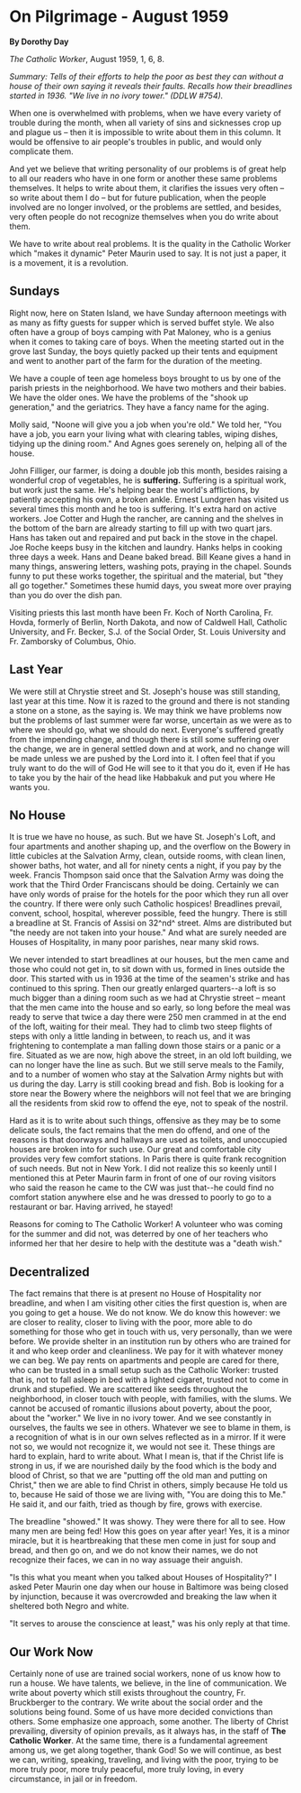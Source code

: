 On Pilgrimage - August 1959
===========================

**By Dorothy Day**

*The Catholic Worker*, August 1959, 1, 6, 8.

*Summary: Tells of their efforts to help the poor as best they can
without a house of their own saying it reveals their faults. Recalls how
their breadlines started in 1936. "We live in no ivory tower." (DDLW
\#754).*

When one is overwhelmed with problems, when we have every variety of
trouble during the month, when all variety of sins and sicknesses crop
up and plague us – then it is impossible to write about them in this
column. It would be offensive to air people's troubles in public, and
would only complicate them.

And yet we believe that writing personality of our problems is of great
help to all our readers who have in one form or another these same
problems themselves. It helps to write about them, it clarifies the
issues very often – so write about them I do – but for future
publication, when the people involved are no longer involved, or the
problems are settled, and besides, very often people do not recognize
themselves when you do write about them.

We have to write about real problems. It is the quality in the Catholic
Worker which "makes it dynamic" Peter Maurin used to say. It is not just
a paper, it is a movement, it is a revolution.

Sundays
-------

Right now, here on Staten Island, we have Sunday afternoon meetings with
as many as fifty guests for supper which is served buffet style. We also
often have a group of boys camping with Pat Maloney, who is a genius
when it comes to taking care of boys. When the meeting started out in
the grove last Sunday, the boys quietly packed up their tents and
equipment and went to another part of the farm for the duration of the
meeting.

We have a couple of teen age homeless boys brought to us by one of the
parish priests in the neighborhood. We have two mothers and their
babies. We have the older ones. We have the problems of the "shook up
generation," and the geriatrics. They have a fancy name for the aging.

Molly said, "Noone will give you a job when you're old." We told her,
"You have a job, you earn your living what with clearing tables, wiping
dishes, tidying up the dining room." And Agnes goes serenely on, helping
all of the house.

John Filliger, our farmer, is doing a double job this month, besides
raising a wonderful crop of vegetables, he is **suffering.** Suffering
is a spiritual work, but work just the same. He's helping bear the
world's afflictions, by patiently accepting his own, a broken ankle.
Ernest Lundgren has visited us several times this month and he too is
suffering. It's extra hard on active workers. Joe Cotter and Hugh the
rancher, are canning and the shelves in the bottom of the barn are
already starting to fill up with two quart jars. Hans has taken out and
repaired and put back in the stove in the chapel. Joe Roche keeps busy
in the kitchen and laundry. Hanks helps in cooking three days a week.
Hans and Deane baked bread. Bill Keane gives a hand in many things,
answering letters, washing pots, praying in the chapel. Sounds funny to
put these works together, the spiritual and the material, but "they all
go together." Sometimes these humid days, you sweat more over praying
than you do over the dish pan.

Visiting priests this last month have been Fr. Koch of North Carolina,
Fr. Hovda, formerly of Berlin, North Dakota, and now of Caldwell Hall,
Catholic University, and Fr. Becker, S.J. of the Social Order, St. Louis
University and Fr. Zamborsky of Columbus, Ohio.

Last Year
---------

We were still at Chrystie street and St. Joseph's house was still
standing, last year at this time. Now it is razed to the ground and
there is not standing a stone on a stone, as the saying is. We may think
we have problems now but the problems of last summer were far worse,
uncertain as we were as to where we should go, what we should do next.
Everyone's suffered greatly from the impending change, and though there
is still some suffering over the change, we are in general settled down
and at work, and no change will be made unless we are pushed by the Lord
into it. I often feel that if you truly want to do the will of God He
will see to it that you do it, even if He has to take you by the hair of
the head like Habbakuk and put you where He wants you.

No House
--------

It is true we have no house, as such. But we have St. Joseph's Loft, and
four apartments and another shaping up, and the overflow on the Bowery
in little cubicles at the Salvation Army, clean, outside rooms, with
clean linen, shower baths, hot water, and all for ninety cents a night,
if you pay by the week. Francis Thompson said once that the Salvation
Army was doing the work that the Third Order Franciscans should be
doing. Certainly we can have only words of praise for the hotels for the
poor which they run all over the country. If there were only such
Catholic hospices! Breadlines prevail, convent, school, hospital,
wherever possible, feed the hungry. There is still a breadline at St.
Francis of Assisi on 32^nd^ street. Alms are distributed but "the needy
are not taken into your house." And what are surely needed are Houses of
Hospitality, in many poor parishes, near many skid rows.

We never intended to start breadlines at our houses, but the men came
and those who could not get in, to sit down with us, formed in lines
outside the door. This started with us in 1936 at the time of the
seamen's strike and has continued to this spring. Then our greatly
enlarged quarters--a loft is so much bigger than a dining room such as
we had at Chrystie street – meant that the men came into the house and
so early, so long before the meal was ready to serve that twice a day
there were 250 men crammed in at the end of the loft, waiting for their
meal. They had to climb two steep flights of steps with only a little
landing in between, to reach us, and it was frightening to contemplate a
man falling down those stairs or a panic or a fire. Situated as we are
now, high above the street, in an old loft building, we can no longer
have the line as such. But we still serve meals to the Family, and to a
number of women who stay at the Salvation Army nights but with us during
the day. Larry is still cooking bread and fish. Bob is looking for a
store near the Bowery where the neighbors will not feel that we are
bringing all the residents from skid row to offend the eye, not to speak
of the nostril.

Hard as it is to write about such things, offensive as they may be to
some delicate souls, the fact remains that the men do offend, and one of
the reasons is that doorways and hallways are used as toilets, and
unoccupied houses are broken into for such use. Our great and
comfortable city provides very few comfort stations. In Paris there is
quite frank recognition of such needs. But not in New York. I did not
realize this so keenly until I mentioned this at Peter Maurin farm in
front of one of our roving visitors who said the reason he came to the
CW was just that--he could find no comfort station anywhere else and he
was dressed to poorly to go to a restaurant or bar. Having arrived, he
stayed!

Reasons for coming to The Catholic Worker! A volunteer who was coming
for the summer and did not, was deterred by one of her teachers who
informed her that her desire to help with the destitute was a "death
wish."

Decentralized
-------------

The fact remains that there is at present no House of Hospitality nor
breadline, and when I am visiting other cities the first question is,
when are you going to get a house. We do not know. We do know this
however: we are closer to reality, closer to living with the poor, more
able to do something for those who get in touch with us, very
personally, than we were before. We provide shelter in an institution
run by others who are trained for it and who keep order and cleanliness.
We pay for it with whatever money we can beg. We pay rents on apartments
and people are cared for there, who can be trusted in a small setup such
as the Catholic Worker: trusted that is, not to fall asleep in bed with
a lighted cigaret, trusted not to come in drunk and stupefied. We are
scattered like seeds throughout the neighborhood, in closer touch with
people, with families, with the slums. We cannot be accused of romantic
illusions about poverty, about the poor, about the "worker." We live in
no ivory tower. And we see constantly in ourselves, the faults we see in
others. Whatever we see to blame in them, is a recognition of what is in
our own selves reflected as in a mirror. If it were not so, we would not
recognize it, we would not see it. These things are hard to explain,
hard to write about. What I mean is, that if the Christ life is strong
in us, if we are nourished daily by the food which is the body and blood
of Christ, so that we are "putting off the old man and putting on
Christ," then we are able to find Christ in others, simply because He
told us to, because He said of those we are living with, "You are doing
this to Me." He said it, and our faith, tried as though by fire, grows
with exercise.

The breadline "showed." It was showy. They were there for all to see.
How many men are being fed! How this goes on year after year! Yes, it is
a minor miracle, but it is heartbreaking that these men come in just for
soup and bread, and then go on, and we do not know their names, we do
not recognize their faces, we can in no way assuage their anguish.

"Is this what you meant when you talked about Houses of Hospitality?" I
asked Peter Maurin one day when our house in Baltimore was being closed
by injunction, because it was overcrowded and breaking the law when it
sheltered both Negro and white.

"It serves to arouse the conscience at least," was his only reply at
that time.

Our Work Now
------------

Certainly none of use are trained social workers, none of us know how to
run a house. We have talents, we believe, in the line of communication.
We write about poverty which still exists throughout the country, Fr.
Bruckberger to the contrary. We write about the social order and the
solutions being found. Some of us have more decided convictions than
others. Some emphasize one approach, some another. The liberty of Christ
prevailing, diversity of opinion prevails, as it always has, in the
staff of **The Catholic Worker**. At the same time, there is a
fundamental agreement among us, we get along together, thank God! So we
will continue, as best we can, writing, speaking, traveling, and living
with the poor, trying to be more truly poor, more truly peaceful, more
truly loving, in every circumstance, in jail or in freedom.
